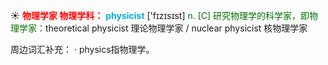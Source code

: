 ☀ <font color="red">**物理学家 物理学科：**</font>
<font color="sky blue">**physicist**</font> ['fɪzɪsɪst] 
<font color="rgb(227, 108, 9)">n. [C] 研究物理学的科学家，即物理学家：</font>theoretical physicist 理论物理学家 / nuclear physicist 核物理学家

周边词汇补充：
· physics指物理学。
